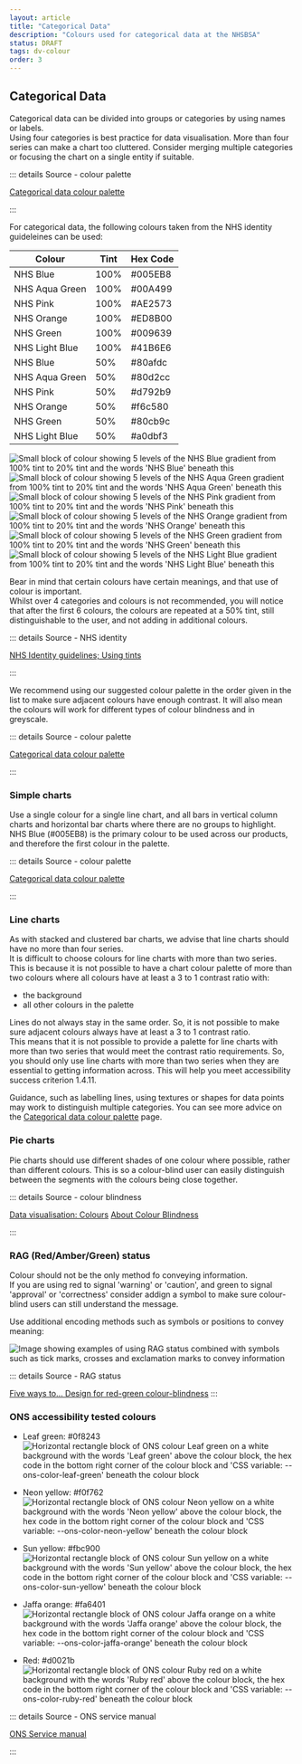 ```yaml
---
layout: article
title: "Categorical Data"
description: "Colours used for categorical data at the NHSBSA"
status: DRAFT
tags: dv-colour
order: 3
---
```

## Categorical Data  
  
Categorical data can be divided into groups or categories by using names or labels.  
Using four categories is best practice for data visualisation. More than four series can make a chart too cluttered. Consider merging multiple categories or focusing the chart on a single entity if suitable.

::: details Source - colour palette

[Categorical data colour palette][cat 1]

:::
  
For categorical data, the following colours taken from the NHS identity guideleines can be used:  

|       Colour       |   Tint   |   Hex Code    |
|--------------------|----------|---------------|
|   NHS Blue         |  100%    |   #005EB8     |
|   NHS Aqua Green   |  100%    |   #00A499     |
|   NHS Pink         |  100%    |   #AE2573     |
|   NHS Orange       |  100%    |   #ED8B00     |
|   NHS Green        |  100%    |   #009639     |
|   NHS Light Blue   |  100%    |   #41B6E6     |
|   NHS Blue         |  50%     |   #80afdc     |
|   NHS Aqua Green   |  50%     |   #80d2cc     |
|   NHS Pink         |  50%     |   #d792b9     |
|   NHS Orange       |  50%     |   #f6c580     |
|   NHS Green        |  50%     |   #80cb9c     |
|   NHS Light Blue   |  50%     |   #a0dbf3     |  

 ![Small block of colour showing 5 levels of the NHS Blue gradient from 100% tint to 20% tint and the words 'NHS Blue' beneath this](../images/blue-gradient.png)   ![Small block of colour showing 5 levels of the NHS Aqua Green gradient from 100% tint to 20% tint and the words 'NHS Aqua Green' beneath this](../images/aqua-gradient.png)    ![Small block of colour showing 5 levels of the NHS Pink gradient from 100% tint to 20% tint and the words 'NHS Pink' beneath this](../images/pink-gradient.png)  
 ![Small block of colour showing 5 levels of the NHS Orange gradient from 100% tint to 20% tint and the words 'NHS Orange' beneath this](../images/orange-gradient.png) ![Small block of colour showing 5 levels of the NHS Green gradient from 100% tint to 20% tint and the words 'NHS Green' beneath this](../images/green-gradient.png) ![Small block of colour showing 5 levels of the NHS Light Blue gradient from 100% tint to 20% tint and the words 'NHS Light Blue' beneath this](../images/light-blue-gradient.png)

Bear in mind that certain colours have certain meanings, and that use of colour is important.  
Whilst over 4 categories and colours is not recommended, you will notice that after the first 6 colours, the colours are repeated at a 50% tint, still distinguishable to the user, and not adding in additional colours.

::: details Source - NHS identity

[NHS Identity guidelines; Using tints][cat 2]

:::

We recommend using our suggested colour palette in the order given in the list to make sure adjacent colours have enough contrast. It will also mean the colours will work for different types of colour blindness and in greyscale.

::: details Source - colour palette

[Categorical data colour palette][cat 1]  

:::

### Simple charts  

Use a single colour for a single line chart, and all bars in vertical column charts and horizontal bar charts where there are no groups to highlight. NHS Blue (#005EB8) is the primary colour to be used across our products, and therefore the first colour in the palette.

::: details Source - colour palette

[Categorical data colour palette][cat 1]

:::  
  
### Line charts  
  
As with stacked and clustered bar charts, we advise that line charts should have no more than four series.  
It is difficult to choose colours for line charts with more than two series. This is because it is not possible to have a chart colour palette of more than two colours where all colours have at least a 3 to 1 contrast ratio with:

- the background
- all other colours in the palette

Lines do not always stay in the same order. So, it is not possible to make sure adjacent colours always have at least a 3 to 1 contrast ratio.  
This means that it is not possible to provide a palette for line charts with more than two series that would meet the contrast ratio requirements. So, you should only use line charts with more than two series when they are essential to getting information across. This will help you meet accessibility success criterion 1.4.11.  
  
Guidance, such as labelling lines, using textures or shapes for data points may work to distinguish multiple categories. You can see more advice on the [Categorical data colour palette][cat 1] page.  

### Pie charts  
  
Pie charts should use different shades of one colour where possible, rather than different colours. This is so a colour-blind user can easily distinguish between the segments with the colours being close together.  
  
::: details Source - colour blindness

[Data visualisation: Colours][cat 6]
[About Colour Blindness][cat 7]

:::

### RAG (Red/Amber/Green) status  
  
Colour should not be the only method fo conveying information.  
If you are using red to signal 'warning' or 'caution', and green to signal 'approval' or 'correctness' consider addign a symbol to make sure colour-blind users can still understand the message.  
  
Use additional encoding methods such as symbols or positions to convey meaning:  

 ![Image showing examples of using RAG status combined with symbols such as tick marks, crosses and exclamation marks to convey information](../images/RAG-symbols.png)

::: details Source - RAG status

[Five ways to... Design for red-green colour-blindness][cat 8]
:::

### ONS accessibility tested colours  

- Leaf green: #0f8243  
![Horizontal rectangle block of ONS colour Leaf green on a white background with the words 'Leaf green' above the colour block, the hex code in the bottom right corner of the colour block and 'CSS variable: --ons-color-leaf-green' beneath the colour block](../images/ons-green.png)

- Neon yellow: #f0f762  
![Horizontal rectangle block of ONS colour Neon yellow on a white background with the words 'Neon yellow' above the colour block, the hex code in the bottom right corner of the colour block and 'CSS variable: --ons-color-neon-yellow' beneath the colour block](../images/ons-neon-yell.png) 

- Sun yellow: #fbc900  
![Horizontal rectangle block of ONS colour Sun yellow on a white background with the words 'Sun yellow' above the colour block, the hex code in the bottom right corner of the colour block and 'CSS variable: --ons-color-sun-yellow' beneath the colour block](../images/ons-sun-yell.png)  

- Jaffa orange: #fa6401  
![Horizontal rectangle block of ONS colour Jaffa orange on a white background with the words 'Jaffa orange' above the colour block, the hex code in the bottom right corner of the colour block and 'CSS variable: --ons-color-jaffa-orange' beneath the colour block](../images/ons-orange.png)  

- Red: #d0021b  
![Horizontal rectangle block of ONS colour Ruby red on a white background with the words 'Ruby red' above the colour block, the hex code in the bottom right corner of the colour block and 'CSS variable: --ons-color-ruby-red' beneath the colour block](../images/ons-red.png)

::: details Source - ONS service manual

[ONS Service manual][cat 9]

:::

[cat 1]: https://analysisfunction.civilservice.gov.uk/policy-store/data-visualisation-colours-in-charts/#section-5
[cat 2]: https://www.england.nhs.uk/nhsidentity/identity-guidelines/colours/#:~:text=use%20of%20highlights.-,Using%20tints,-Tints%20are%20percentage
[cat 6]: https://analysisfunction.civilservice.gov.uk/policy-store/data-visualisation-colours-in-charts/
[cat 7]: https://www.colourblindawareness.org/colour-blindness/
[cat 8]: https://visualisingdata.com/2019/08/five-ways-to-design-for-red-green-colour-blindness/
[cat 9]: https://service-manual.ons.gov.uk/design-system/foundations/colours